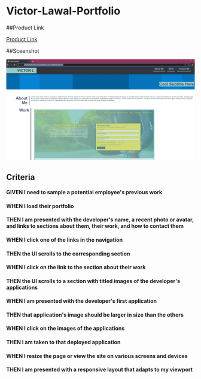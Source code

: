 # Victor-Lawal-Portfolio

##Product Link

[Product Link]()


##Sceenshot

![Screenshot of working product](./assets/images/porfolio.jpg)
 
## Criteria

#### GIVEN I need to sample a potential employee's previous work

#### WHEN I load their portfolio

#### THEN I am presented with the developer's name, a recent photo or  avatar, and links to sections about them, their work, and how to contact them

#### WHEN I click one of the links in the navigation

#### THEN the UI scrolls to the corresponding section

#### WHEN I click on the link to the section about their work

#### THEN the UI scrolls to a section with titled images of the developer's applications

#### WHEN I am presented with the developer's first application

#### THEN that application's image should be larger in size than the others

#### WHEN I click on the images of the applications

#### THEN I am taken to that deployed application

#### WHEN I resize the page or view the site on various screens and devices

#### THEN I am presented with a responsive layout that adapts to my viewport
